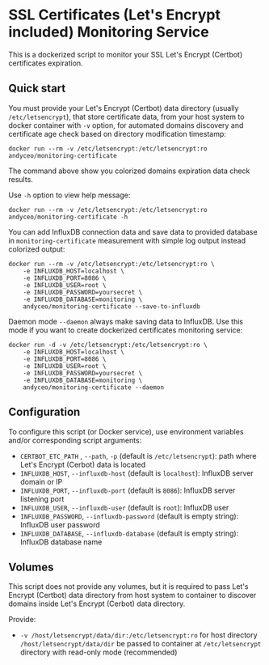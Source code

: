 # SSL Certificates (Let's Encrypt included) Monitoring Service

This is a dockerized script to monitor your SSL Let's Encrypt (Certbot) certificates expiration.


## Quick start

You must provide your Let's Encrypt (Certbot) data directory (usually `/etc/letsencrypt`), that store certificate data, from your host system to docker container with `-v` option, for automated domains discovery and certificate age check based on directory modification timestamp:

    docker run --rm -v /etc/letsencrypt:/etc/letsencrypt:ro andyceo/monitoring-certificate

The command above show you colorized domains expiration data check results.

Use `-h` option to view help message:

    docker run --rm -v /etc/letsencrypt:/etc/letsencrypt:ro andyceo/monitoring-certificate -h

You can add InfluxDB connection data and save data to provided database in `monitoring-certificate` measurement with simple log output instead colorized output:

    docker run --rm -v /etc/letsencrypt:/etc/letsencrypt:ro \
        -e INFLUXDB_HOST=localhost \
        -e INFLUXDB_PORT=8086 \
        -e INFLUXDB_USER=root \
        -e INFLUXDB_PASSWORD=yoursecret \
        -e INFLUXDB_DATABASE=monitoring \
        andyceo/monitoring-certificate --save-to-influxdb

Daemon mode `--daemon` always make saving data to InfluxDB. Use this mode if you want to create dockerized certificates monitoring service:

    docker run -d -v /etc/letsencrypt:/etc/letsencrypt:ro \
        -e INFLUXDB_HOST=localhost \
        -e INFLUXDB_PORT=8086 \
        -e INFLUXDB_USER=root \
        -e INFLUXDB_PASSWORD=yoursecret \
        -e INFLUXDB_DATABASE=monitoring \
        andyceo/monitoring-certificate --daemon


## Configuration

To configure this script (or Docker service), use environment variables and/or corresponding script arguments:

- `CERTBOT_ETC_PATH` , `--path`, `-p` (default is `/etc/letsencrypt`): path where Let's Encrypt (Cerbot) data is located
- `INFLUXDB_HOST`, `--influxdb-host` (default is `localhost`): InfluxDB server domain or IP
- `INFLUXDB_PORT`, `--influxdb-port` (default is `8086`): InfluxDB server listening port
- `INFLUXDB_USER`, `--influxdb-user` (default is `root`): InfluxDB user
- `INFLUXDB_PASSWORD`, `--influxdb-password` (default is empty string): InfluxDB user password
- `INFLUXDB_DATABASE`, `--influxdb-database` (default is empty string): InfluxDB database name


## Volumes

This script does not provide any volumes, but it is required to pass Let's Encrypt (Certbot) data directory from host system to container to discover domains inside Let's Encrypt (Cerbot) data directory.

Provide:

- `-v /host/letsencrypt/data/dir:/etc/letsencrypt:ro` for host directory `/host/letsencrypt/data/dir` be passed to container at `/etc/letsencrypt` directory with read-only mode (recommended)
